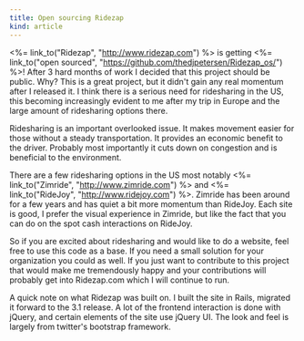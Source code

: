 ```yaml
---
title: Open sourcing Ridezap
kind: article
---
```


<%= link_to("Ridezap", "http://www.ridezap.com") %> is getting <%= link_to("open sourced", "https://github.com/thedjpetersen/Ridezap_os/") %>! After 3 hard months of work I decided that this project should be public. Why? This is a great project, but it didn't gain any real momentum after I released it. I think there is a serious need for ridesharing in the US, this becoming increasingly evident to me after my trip in Europe and the large amount of ridesharing options there. 

Ridesharing is an important overlooked issue. It makes movement easier for those without a steady transportation. It provides an economic benefit to the driver. Probably most importantly it cuts down on congestion and is beneficial to the environment.

There are a few ridesharing options in the US most notably <%= link_to("Zimride", "http://www.zimride.com") %> and <%= link_to("RideJoy", "http://www.ridejoy.com") %>. Zimride has been around for a few years and has quiet a bit more momentum than RideJoy. Each site is good, I prefer the visual experience in Zimride, but like the fact that you can do on the spot cash interactions on RideJoy. 

So if you are excited about ridesharing and would like to do a website, feel free to use this code as a base. If you need a small solution for your organization you could as well. If you just want to contribute to this project that would make me tremendously happy and your contributions will probably get into Ridezap.com which I will continue to run. 

A quick note on what Ridezap was built on. I built the site in Rails, migrated it forward to the 3.1 release. A lot of the frontend interaction is done with jQuery, and certain elements of the site use jQuery UI. The look and feel is largely from twitter's bootstrap framework.
